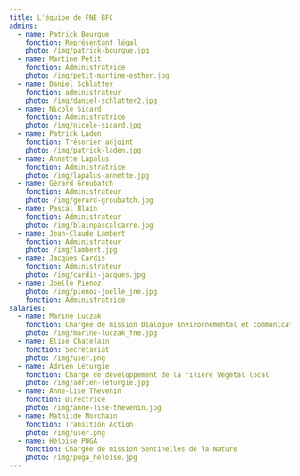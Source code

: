 ```yaml
---
title: L'équipe de FNE BFC
admins:
  - name: Patrick Bourque
    fonction: Représentant légal
    photo: /img/patrick-bourque.jpg
  - name: Martine Petit
    fonction: Administratrice
    photo: /img/petit-martine-esther.jpg
  - name: Daniel Schlatter
    fonction: administrateur
    photo: /img/daniel-schlatter2.jpg
  - name: Nicole Sicard
    fonction: Administratrice
    photo: /img/nicole-sicard.jpg
  - name: Patrick Laden
    fonction: Trésorier adjoint
    photo: /img/patrick-laden.jpg
  - name: Annette Lapalus
    fonction: Administratrice
    photo: /img/lapalus-annette.jpg
  - name: Gérard Groubatch
    fonction: Administrateur
    photo: /img/gerard-groubatch.jpg
  - name: Pascal Blain
    fonction: Administrateur
    photo: /img/blainpascalcarre.jpg
  - name: Jean-Claude Lambert
    fonction: Administrateur
    photo: /img/lambert.jpg
  - name: Jacques Cardis
    fonction: Administrateur
    photo: /img/cardis-jacques.jpg
  - name: Joelle Pienoz
    photo: /img/pienoz-joelle_jne.jpg
    fonction: Administratrice
salaries:
  - name: Marine Luczak
    fonction: Chargée de mission Dialogue Environnemental et communication
    photo: /img/marine-luczak_fne.jpg
  - name: Élise Chatelain
    fonction: Secrétariat
    photo: /img/user.png
  - name: Adrien Léturgie
    fonction: Chargé de développement de la filière Végétal local
    photo: /img/adrien-leturgie.jpg
  - name: Anne-Lise Thevenin
    fonction: Directrice
    photo: /img/anne-lise-thevenin.jpg
  - name: Mathilde Morchain
    fonction: Transition Action
    photo: /img/user.png
  - name: Héloïse PUGA
    fonction: Chargée de mission Sentinelles de la Nature
    photo: /img/puga_heloise.jpg
---
```

